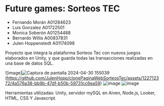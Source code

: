 # Future games: Sorteos TEC

* Fernando Morán A01284623
* Luis Gonzalez A01722501
* Monica Soberón A01254488
* Bernardo Willis A00837831
* Julen Hoppenstedt A01174098

Proyecto que integra la plataforma Sorteos Tec con nuevos juegos elaborados en Unity, y que guarda todas las transacciones realizadas en una base de datos SQL.


![image]![Captura de pantalla 2024-04-30 155039](https://github.com/JulenHopp/clonePaginaWebSorteosTec/assets/122712372/aa237abc-4aef-40c8-9e61-13b01300515d)
(https://github.com/JulenHopp/clonePaginaWebSorteosTec/assets/122712372/4a576a38-bb9b-47df-b50b-59731cc6ea59)
![image](https://github.com/JulenHopp/clonePaginaWebSorteosTec/assets/122712372/d3cc8930-cabf-45b5-9d49-548cd554648a)
![image](https://github.com/JulenHopp/clonePaginaWebSorteosTec/assets/122712372/66f4cefe-b2d3-45b5-b458-845d4f5b1a09)

Herramientas utilizadas: Unity, servidor mySQL en Aiven, Node.js, Looker, HTML, CSS Y Javascript.
